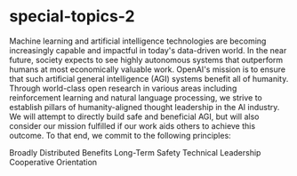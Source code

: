 # special-topics-2

Machine learning and artificial intelligence technologies are becoming increasingly capable and impactful in today's data-driven world. In the near future, society expects to see highly autonomous systems that outperform humans at most economically valuable work. OpenAI's mission is to ensure that such artificial general intelligence (AGI) systems benefit all of humanity. Through world-class open research in various areas including reinforcement learning and natural language processing, we strive to establish pillars of humanity-aligned thought leadership in the AI industry. We will attempt to directly build safe and beneficial AGI, but will also consider our mission fulfilled if our work aids others to achieve this outcome. To that end, we commit to the following principles:

Broadly Distributed Benefits
Long-Term Safety
Technical Leadership
Cooperative Orientation
